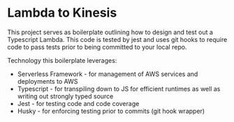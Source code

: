 # Lambda to Kinesis

This project serves as boilerplate outlining how to design and test out a Typescript Lambda. This code is tested by jest and uses git hooks to require code to pass tests prior to being committed to your local repo.

Technology this boilerplate leverages:
* Serverless Framework - for management of AWS services and deployments to AWS
* Typescript - for transpiling down to JS for efficient runtimes as well as writing out strongly typed source
* Jest - for testing code and code coverage
* Husky - for enforcing testing prior to commits (git hook wrapper)
